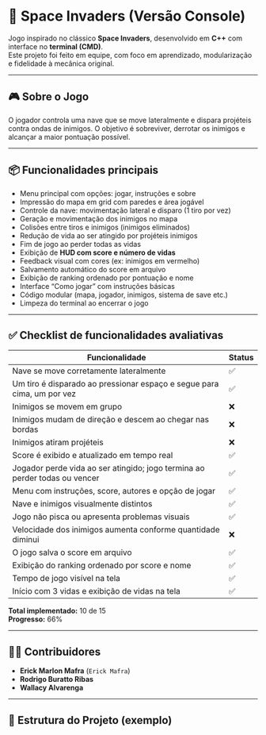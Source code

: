 # 🚀 Space Invaders (Versão Console)

Jogo inspirado no clássico **Space Invaders**, desenvolvido em **C++** com interface no **terminal (CMD)**.  
Este projeto foi feito em equipe, com foco em aprendizado, modularização e fidelidade à mecânica original.

---

## 🎮 Sobre o Jogo

O jogador controla uma nave que se move lateralmente e dispara projéteis contra ondas de inimigos. O objetivo é sobreviver, derrotar os inimigos e alcançar a maior pontuação possível.

---

## 📦 Funcionalidades principais

- Menu principal com opções: jogar, instruções e sobre
- Impressão do mapa em grid com paredes e área jogável
- Controle da nave: movimentação lateral e disparo (1 tiro por vez)
- Geração e movimentação dos inimigos no mapa
- Colisões entre tiros e inimigos (inimigos eliminados)
- Redução de vida ao ser atingido por projéteis inimigos
- Fim de jogo ao perder todas as vidas
- Exibição de **HUD com score e número de vidas**
- Feedback visual com cores (ex: inimigos em vermelho)
- Salvamento automático do score em arquivo
- Exibição de ranking ordenado por pontuação e nome
- Interface “Como jogar” com instruções básicas
- Código modular (mapa, jogador, inimigos, sistema de save etc.)
- Limpeza do terminal ao encerrar o jogo

---

## ✅ Checklist de funcionalidades avaliativas

| Funcionalidade                                                                 | Status  |
|--------------------------------------------------------------------------------|---------|
| Nave se move corretamente lateralmente                                        | ✅       |
| Um tiro é disparado ao pressionar espaço e segue para cima, um por vez        | ✅       |
| Inimigos se movem em grupo                                                    | ❌       |
| Inimigos mudam de direção e descem ao chegar nas bordas                       | ❌       |
| Inimigos atiram projéteis                                                     | ❌       |
| Score é exibido e atualizado em tempo real                                    | ✅       |
| Jogador perde vida ao ser atingido; jogo termina ao perder todas ou vencer    | ✅       |
| Menu com instruções, score, autores e opção de jogar                          | ✅       |
| Nave e inimigos visualmente distintos                                         | ✅       |
| Jogo não pisca ou apresenta problemas visuais                                 | ✅       |
| Velocidade dos inimigos aumenta conforme quantidade diminui                   | ❌       |
| O jogo salva o score em arquivo                                               | ✅       |
| Exibição do ranking ordenado por score e nome                                 | ✅       |
| Tempo de jogo visível na tela                                                 | ✅       |
| Início com 3 vidas e exibição de vidas na tela                                | ✅       |

**Total implementado:** 10 de 15  
**Progresso:** 66%

---

## 👨‍💻 Contribuidores

- **Erick Marlon Mafra** (`Erick Mafra`)
- **Rodrigo Buratto Ribas**
- **Wallacy Alvarenga**

---

## 📁 Estrutura do Projeto (exemplo)

